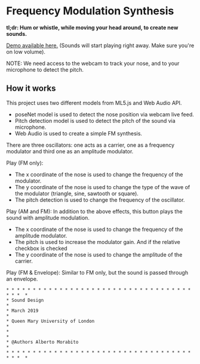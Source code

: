 # Frequency Modulation Synthesis

**tl;dr: Hum or whistle, while moving your head around, to create new sounds.**

[Demo available here.](https://albertqm.github.io/aifmsyn/) (Sounds will start playing right away. Make sure you're on low volume).

NOTE: We need access to the webcam to track your nose, and to your microphone to detect the pitch.

## How it works

This project uses two different models from ML5.js and Web Audio API.

- poseNet model is used to detect the nose position via webcam live feed.
- Pitch detection model is used to detect the pitch of the sound via microphone.
- Web Audio is used to create a simple FM synthesis.

There are three oscillators: one acts as a carrier, one as a frequency modulator and third one as an amplitude modulator.

Play (FM only):

- The x coordinate of the nose is used to change the frequency of the modulator.
- The y coordinate of the nose is used to change the type of the wave of the modulator (triangle, sine, sawtooth or square).
- The pitch detection is used to change the frequency of the oscillator.

Play (AM and FM):
In addition to the above effects, this button plays the sound with amplitude modulation.

- The x coordinate of the nose is used to change the frequency of the amplitude modulator.
- The pitch is used to increase the modulator gain.
  And if the relative checkbox is checked
- The y coordinate of the nose is used to change the amplitude of the carrier.

Play (FM & Envelope):
Similar to FM only, but the sound is passed through an envelope.

```
* * * * * * * * * * * * * * * * * * * * * * * * * * * * * * * * * * * * * *  *
* Sound Design                                                               *
* March 2019                                                                 *
* Queen Mary University of London                                            *
*                                                                            *
* @Authors Alberto Morabito                                                  *
* * * * * * * * * * * * * * * * * * * * * * * * * * * * * * * * * * * * * *  *
```
